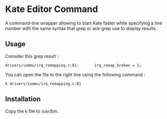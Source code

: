 # Kate Editor Command
A command-line wrapper allowing to start Kate faster while specifying a line number with the same syntax that grep or ack-grep use to display results.

## Usage
Consider this grep result :

```
drivers/iommu/irq_remapping.c:81:       irq_remap_broken = 1;
```

You can open the file to the right line using the following command :

```
k drivers/iommu/irq_remapping.c:81
```

## Installation
Copy the k file to /usr/bin.
